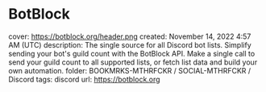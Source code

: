 # BotBlock

cover: https://botblock.org/header.png
created: November 14, 2022 4:57 AM (UTC)
description: The single source for all Discord bot lists. Simplify sending your bot's guild count with the BotBlock API. Make a single call to send your guild count to all supported lists, or fetch list data and build your own automation.
folder: BOOKMRKS-MTHRFCKR / SOCIAL-MTHRFCKR / Discord
tags: discord
url: https://botblock.org